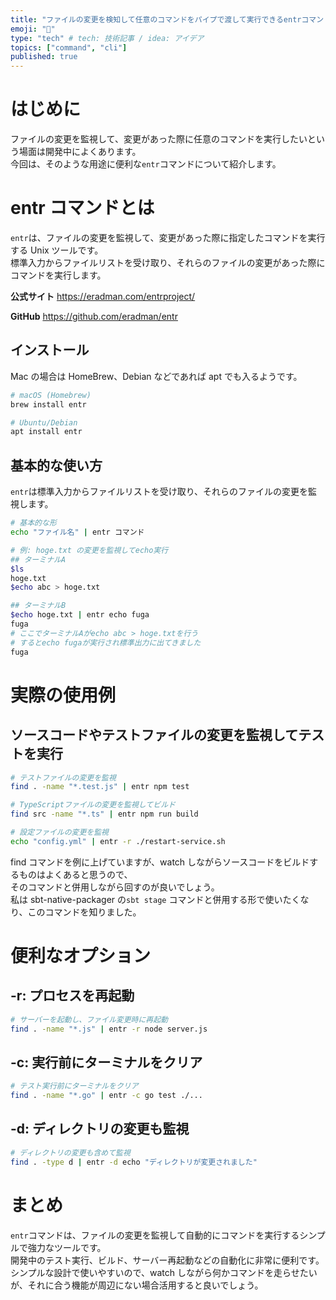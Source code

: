 ```yaml
---
title: "ファイルの変更を検知して任意のコマンドをパイプで渡して実行できるentrコマンドが便利"
emoji: "🔖"
type: "tech" # tech: 技術記事 / idea: アイデア
topics: ["command", "cli"]
published: true
---
```


# はじめに

ファイルの変更を監視して、変更があった際に任意のコマンドを実行したいという場面は開発中によくあります。  
今回は、そのような用途に便利な`entr`コマンドについて紹介します。

# entr コマンドとは

`entr`は、ファイルの変更を監視して、変更があった際に指定したコマンドを実行する Unix ツールです。  
標準入力からファイルリストを受け取り、それらのファイルの変更があった際にコマンドを実行します。

**公式サイト**
https://eradman.com/entrproject/

**GitHub**
https://github.com/eradman/entr

## インストール

Mac の場合は HomeBrew、Debian などであれば apt でも入るようです。

```bash
# macOS (Homebrew)
brew install entr

# Ubuntu/Debian
apt install entr
```

## 基本的な使い方

`entr`は標準入力からファイルリストを受け取り、それらのファイルの変更を監視します。

```bash
# 基本的な形
echo "ファイル名" | entr コマンド

# 例: hoge.txt の変更を監視してecho実行
## ターミナルA
$ls
hoge.txt
$echo abc > hoge.txt

## ターミナルB
$echo hoge.txt | entr echo fuga
fuga
# ここでターミナルAがecho abc > hoge.txtを行う
# するとecho fugaが実行され標準出力に出てきました
fuga
```

# 実際の使用例

## ソースコードやテストファイルの変更を監視してテストを実行

```bash
# テストファイルの変更を監視
find . -name "*.test.js" | entr npm test

# TypeScriptファイルの変更を監視してビルド
find src -name "*.ts" | entr npm run build

# 設定ファイルの変更を監視
echo "config.yml" | entr -r ./restart-service.sh
```

find コマンドを例に上げていますが、watch しながらソースコードをビルドするものはよくあると思うので、  
そのコマンドと併用しながら回すのが良いでしょう。  
私は sbt-native-packager の`sbt stage` コマンドと併用する形で使いたくなり、このコマンドを知りました。

# 便利なオプション

## -r: プロセスを再起動

```bash
# サーバーを起動し、ファイル変更時に再起動
find . -name "*.js" | entr -r node server.js
```

## -c: 実行前にターミナルをクリア

```bash
# テスト実行前にターミナルをクリア
find . -name "*.go" | entr -c go test ./...
```

## -d: ディレクトリの変更も監視

```bash
# ディレクトリの変更も含めて監視
find . -type d | entr -d echo "ディレクトリが変更されました"
```

# まとめ

`entr`コマンドは、ファイルの変更を監視して自動的にコマンドを実行するシンプルで強力なツールです。  
開発中のテスト実行、ビルド、サーバー再起動などの自動化に非常に便利です。  
シンプルな設計で使いやすいので、watch しながら何かコマンドを走らせたいが、それに合う機能が周辺にない場合活用すると良いでしょう。
